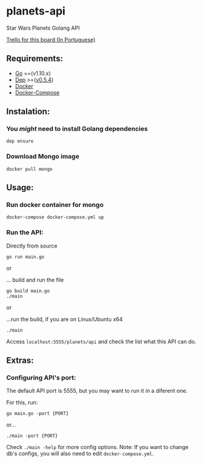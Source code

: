 # planets-api
Star Wars Planets Golang API

[Trello for this board (In Portuguese)](https://trello.com/b/WWVcIcWl/api-planetas)

## Requirements:
    
- [Go](https://golang.org/) ==(v1.10.x)
- [Dep](https://golang.github.io/dep/) >=([v0.5.4](https://github.com/golang/dep/releases))
- [Docker](https://docs.docker.com/get-docker/)
- [Docker-Compose](https://docs.docker.com/compose/install/)

## Instalation:
### You *might* need to install Golang dependencies
    dep ensure

### Download Mongo image
    docker pull mongo

## Usage:

### Run docker container for mongo
    docker-compose docker-compose.yml up

### Run the API:

Directly from source

    go run main.go 

or

... build and run the file

    go build main.go
    ./main
or 

...run the build, if you are on Linux/Ubuntu x64

    ./main

Access `localhost:5555/planets/api` and check the list what this API can do.

## Extras:
### Configuring API's port:
The default API port is 5555, but you may want to run it in a diferent one.

For this, run:

    go main.go -port {PORT}

or...

    ./main -port {PORT}

Check `./main -help` for more config options.
Note: If you want to change db's configs, you will also need to edit `docker-compose.yml`.
